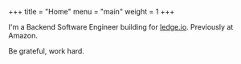 +++
title = "Home"
menu = "main"
weight = 1
+++

I'm a Backend Software Engineer building for [ledge.io](https://ledge.io/). Previously at Amazon.

Be grateful, work hard.

